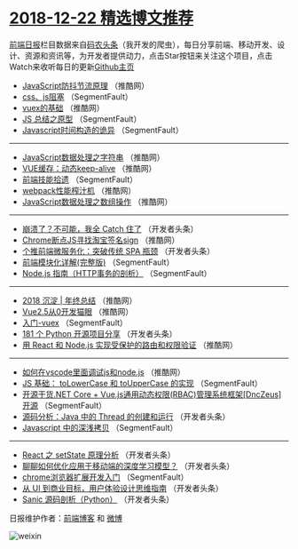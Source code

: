 # [2018-12-22 精选博文推荐](http://hao.caibaojian.com/date/2018/12/22)

[前端日报](http://caibaojian.com/c/news)栏目数据来自[码农头条](http://hao.caibaojian.com/)（我开发的爬虫），每日分享前端、移动开发、设计、资源和资讯等，为开发者提供动力，点击Star按钮来关注这个项目，点击Watch来收听每日的更新[Github主页](https://github.com/kujian/frontendDaily)
* [JavaScript防抖节流原理](http://hao.caibaojian.com/95409.html) （推酷网）
* [css、js阻塞](http://hao.caibaojian.com/95451.html) （SegmentFault）
* [vuex的基础](http://hao.caibaojian.com/95423.html) （推酷网）
* [JS 总结之原型](http://hao.caibaojian.com/95449.html) （SegmentFault）
* [Javascript时间构造的诡异](http://hao.caibaojian.com/95358.html) （SegmentFault）

***
* [JavaScript数据处理之字符串](http://hao.caibaojian.com/95415.html) （推酷网）
* [VUE缓存：动态keep-alive](http://hao.caibaojian.com/95407.html) （推酷网）
* [前端技能拾遗](http://hao.caibaojian.com/95362.html) （SegmentFault）
* [webpack性能榨汁机](http://hao.caibaojian.com/95412.html) （推酷网）
* [JavaScript数据处理之数组操作](http://hao.caibaojian.com/95414.html) （推酷网）

***
* [崩溃了？不可能，我全 Catch 住了](http://hao.caibaojian.com/95369.html) （开发者头条）
* [Chrome断点JS寻找淘宝签名sign](http://hao.caibaojian.com/95405.html) （推酷网）
* [个推前端微服务化：突破传统 SPA 瓶颈](http://hao.caibaojian.com/95370.html) （开发者头条）
* [前端模块化详解(完整版)](http://hao.caibaojian.com/95350.html) （SegmentFault）
* [Node.js 指南（HTTP事务的剖析）](http://hao.caibaojian.com/95361.html) （SegmentFault）

***
* [2018 沉淀 | 年终总结](http://hao.caibaojian.com/95408.html) （推酷网）
* [Vue2.5从0开发猫眼](http://hao.caibaojian.com/95419.html) （推酷网）
* [入门-vuex](http://hao.caibaojian.com/95363.html) （SegmentFault）
* [181 个 Python 开源项目分享](http://hao.caibaojian.com/95374.html) （开发者头条）
* [用 React 和 Node.js 实现受保护的路由和权限验证](http://hao.caibaojian.com/95410.html) （推酷网）

***
* [如何在vscode里面调试js和node.js](http://hao.caibaojian.com/95422.html) （推酷网）
* [JS 基础： toLowerCase 和 toUpperCase 的实现](http://hao.caibaojian.com/95355.html) （SegmentFault）
* [开源干货.NET Core + Vue.js通用动态权限(RBAC)管理系统框架[DncZeus]开源](http://hao.caibaojian.com/95366.html) （SegmentFault）
* [源码分析：Java 中的 Thread 的创建和运行](http://hao.caibaojian.com/95377.html) （开发者头条）
* [Javascript 中的深浅拷贝](http://hao.caibaojian.com/95356.html) （SegmentFault）

***
* [React 之 setState 原理分析](http://hao.caibaojian.com/95389.html) （开发者头条）
* [聊聊如何优化应用于移动端的深度学习模型？](http://hao.caibaojian.com/95379.html) （开发者头条）
* [chrome浏览器扩展开发入门](http://hao.caibaojian.com/95450.html) （SegmentFault）
* [从 UI 到商业目标，用户体验设计思维指南](http://hao.caibaojian.com/95390.html) （开发者头条）
* [Sanic 源码剖析（Python）](http://hao.caibaojian.com/95380.html) （开发者头条）

日报维护作者：[前端博客](http://caibaojian.com/) 和 [微博](http://caibaojian.com/go/weibo)

![weixin](https://user-images.githubusercontent.com/3055447/38468989-651132ac-3b80-11e8-8e6b-15122322a9d7.png)